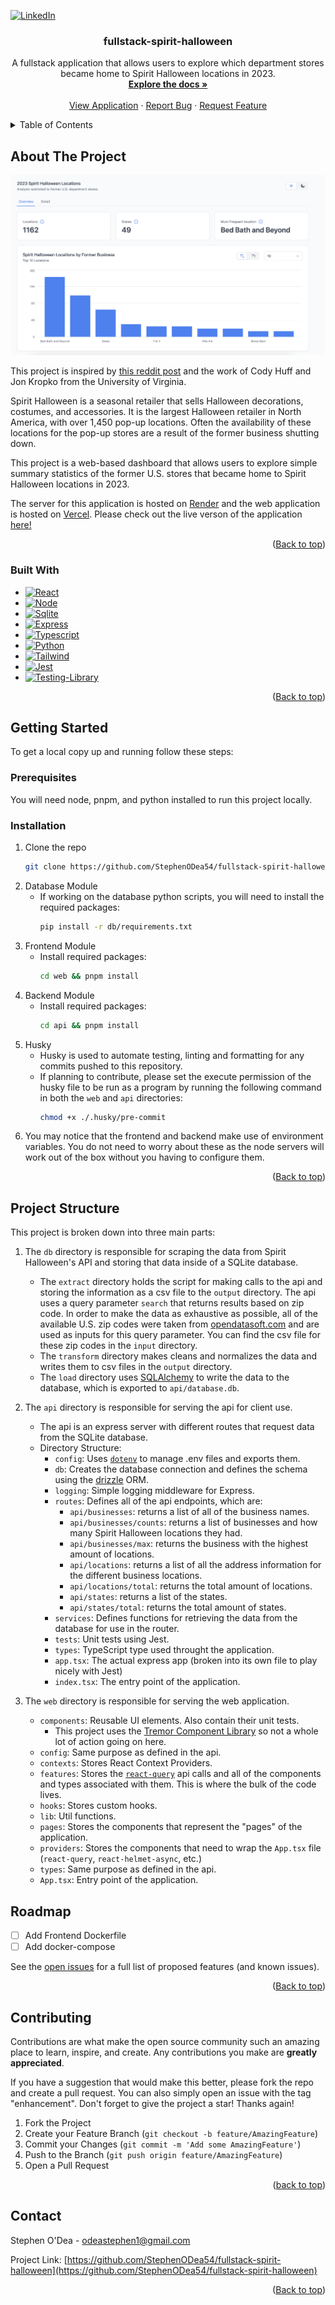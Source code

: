<!-- Improved compatibility of back to top link: See: https://github.com/othneildrew/Best-README-Template/pull/73 -->
<a name="readme-top"></a>
[![LinkedIn][linkedin-shield]][linkedin-url]



<div align="center">
  <h3 align="center">fullstack-spirit-halloween</h3>

  <p align="center">
    A fullstack application that allows users to explore which department stores became home to Spirit Halloween locations in 2023.
    <br />
    <a href="https://github.com/StephenODea54/fullstack-spirit-halloween"><strong>Explore the docs »</strong></a>
    <br />
    <br />
    <a href="https://fullstack-spirit-halloween.vercel.app/">View Application</a>
    ·
    <a href="https://github.com/StephenODea54/fullstack-spirit-halloween/issues/new?assignees=&labels=bug&projects=&template=bug_report.md&title=Bug">Report Bug</a>
    ·
    <a href="https://github.com/StephenODea54/fullstack-spirit-halloween/issues/new?assignees=&labels=enhancement&projects=&template=feature_request.md&title=Feature+Request">Request Feature</a>
  </p>
</div>



<!-- TABLE OF CONTENTS -->
<details>
  <summary>Table of Contents</summary>
  <ol>
    <li>
      <a href="#about-the-project">About The Project</a>
      <ul>
        <li><a href="#built-with">Built With</a></li>
      </ul>
    </li>
    <li>
      <a href="#getting-started">Getting Started</a>
      <ul>
        <li><a href="#prerequisites">Prerequisites</a></li>
        <li><a href="#installation">Installation</a></li>
      </ul>
    </li>
    <li><a href="#roadmap">Roadmap</a></li>
    <li><a href="#contributing">Contributing</a></li>
    <li><a href="#contact">Contact</a></li>
  </ol>
</details>



<!-- ABOUT THE PROJECT -->
## About The Project

[![Product Name Screen Shot][product-screenshot]](https://example.com)

This project is inspired by [this reddit post](https://www.reddit.com/r/dataisbeautiful/comments/17klmfq/the_decline_of_department_stores_illustrated_by/) and the work of Cody Huff and Jon Kropko from the University of Virginia.

Spirit Halloween is a seasonal retailer that sells Halloween decorations, costumes, and accessories. It is the largest Halloween retailer in North America, with over 1,450 pop-up locations. Often the availability of these locations for the pop-up stores are a result of the former business shutting down.

This project is a web-based dashboard that allows users to explore simple summary statistics of the former U.S. stores that became home to Spirit Halloween locations in 2023.

The server for this application is hosted on [Render](https://render.com/docs) and the web application is hosted on [Vercel](https://vercel.com/docs). Please check out the live verson of the application [here!](https://fullstack-spirit-halloween.vercel.app/)

<p align="right">(<a href="#readme-top">Back to top</a>)</p>



### Built With

* [![React][React.js]][React-url]
* [![Node][Node.js]][Node-url]
* [![Sqlite][Sqlite.db]][Sqlite-url]
* [![Express][Express.js]][Express-url]
* [![Typescript][Typescript.ts]][Typescript-url]
* [![Python][Python.py]][Python-url]
* [![Tailwind][Tailwind.css]][Tailwind-url]
* [![Jest][Jest.js]][Jest-url]
* [![Testing-Library][Testing-Library.js]][Testing-Library-url]

<p align="right">(<a href="#readme-top">Back to top</a>)</p>



<!-- GETTING STARTED -->
## Getting Started

To get a local copy up and running follow these steps:

### Prerequisites

You will need node, pnpm, and python installed to run this project locally.

### Installation

1. Clone the repo
   ```sh
   git clone https://github.com/StephenODea54/fullstack-spirit-halloween.git
   ```
2. Database Module
     - If working on the database python scripts, you will need to install the required packages:
       ```sh
       pip install -r db/requirements.txt
       ```
3. Frontend Module
     - Install required packages:
       ```sh
       cd web && pnpm install
       ```
4. Backend Module
     - Install required packages:
       ```sh
       cd api && pnpm install
       ```
5. Husky
     - Husky is used to automate testing, linting and formatting for any commits pushed to this repository.
     - If planning to contribute, please set the execute permission of the husky file to be run as a program by running the following command in both the `web` and `api` directories: 
       ```sh
       chmod +x ./.husky/pre-commit
       ```
6. You may notice that the frontend and backend make use of environment variables. You do not need to worry about these as the node servers will work out of the box without you having to configure them.

<p align="right">(<a href="#readme-top">Back to top</a>)</p>



<!-- USAGE EXAMPLES -->
## Project Structure

This project is broken down into three main parts:

1. The `db` directory is responsible for scraping the data from Spirit Halloween's API and storing that data inside of a SQLite database.
     - The `extract` directory holds the script for making calls to the api and storing the information as a csv file to the `output` directory. The api uses a query parameter `search` that returns results based on zip code. In order to make the data as exhaustive as possible, all of the available U.S. zip codes were taken from [opendatasoft.com](https://data.opendatasoft.com) and are used as inputs for this query parameter. You can find the csv file for these zip codes in the `input` directory.
     - The `transform` directory makes cleans and normalizes the data and writes them to csv files in the `output` directory.
     - The `load` directory uses [SQLAlchemy](https://docs.sqlalchemy.org/en/20/) to write the data to the database, which is exported to `api/database.db`.

2. The `api` directory is responsible for serving the api for client use.
     - The api is an express server with different routes that request data from the SQLite database.
     - Directory Structure:
       - `config`: Uses [`dotenv`](https://www.dotenv.org/docs/quickstart) to manage .env files and exports them.
       - `db`: Creates the database connection and defines the schema using the [drizzle](https://orm.drizzle.team/) ORM.
       - `logging`: Simple logging middleware for Express.
       - `routes`: Defines all of the api endpoints, which are:
           - `api/businesses`: returns a list of all of the business names.
           - `api/businesses/counts`: returns a list of businesses and how many Spirit Halloween locations they had.
           - `api/businesses/max`: returns the business with the highest amount of locations.
           - `api/locations`: returns a list of all the address information for the different business locations.
           - `api/locations/total`: returns the total amount of locations.
           - `api/states`: returns a list of the states.
           - `api/states/total`: returns the total amount of states.
       - `services`: Defines functions for retrieving the data from the database for use in the router.
       - `tests`: Unit tests using Jest.
       - `types`: TypeScript type used throught the application.
       - `app.tsx`: The actual express app (broken into its own file to play nicely with Jest)
       - `index.tsx`: The entry point of the application.
3. The `web` directory is responsible for serving the web application.
     - `components`: Reusable UI elements. Also contain their unit tests.
         - This project uses the [Tremor Component Library](https://www.tremor.so/) so not a whole lot of action going on here.
     - `config`: Same purpose as defined in the api.
     - `contexts`: Stores React Context Providers.
     - `features`: Stores the [`react-query`](https://tanstack.com/query/v4/docs/react/overview) api calls and all of the components and types associated with them. This is where the bulk of the code lives.
     - `hooks`: Stores custom hooks.
     - `lib`: Util functions.
     - `pages`: Stores the components that represent the "pages" of the application.
     - `providers`: Stores the components that need to wrap the `App.tsx` file (`react-query`, `react-helmet-async`, etc.)
     - `types`: Same purpose as defined in the api.
     - `App.tsx`: Entry point of the application.


<!-- ROADMAP -->
## Roadmap

- [ ] Add Frontend Dockerfile
- [ ] Add docker-compose

See the [open issues](https://github.com/StephenODea54/fullstack-spirit-halloween/issues) for a full list of proposed features (and known issues).

<p align="right">(<a href="#readme-top">Back to top</a>)</p>



<!-- CONTRIBUTING -->
## Contributing

Contributions are what make the open source community such an amazing place to learn, inspire, and create. Any contributions you make are **greatly appreciated**.

If you have a suggestion that would make this better, please fork the repo and create a pull request. You can also simply open an issue with the tag "enhancement".
Don't forget to give the project a star! Thanks again!

1. Fork the Project
2. Create your Feature Branch (`git checkout -b feature/AmazingFeature`)
3. Commit your Changes (`git commit -m 'Add some AmazingFeature'`)
4. Push to the Branch (`git push origin feature/AmazingFeature`)
5. Open a Pull Request

<p align="right">(<a href="#readme-top">back to top</a>)</p>



<!-- CONTACT -->
## Contact

Stephen O'Dea - odeastephen1@gmail.com

Project Link: [https://github.com/StephenODea54/fullstack-spirit-halloween](https://github.com/StephenODea54/fullstack-spirit-halloween)

<p align="right">(<a href="#readme-top">Back to top</a>)</p>



<!-- MARKDOWN LINKS & IMAGES -->
<!-- https://www.markdownguide.org/basic-syntax/#reference-style-links -->
[linkedin-shield]: https://img.shields.io/badge/-LinkedIn-black.svg?style=for-the-badge&logo=linkedin&colorB=555
[linkedin-url]: https://www.linkedin.com/in/stephenodea54/
[product-screenshot]: images/screenshot.png
[Express.js]: https://img.shields.io/badge/Express.js-404D59?style=for-the-badge
[Express-url]: https://expressjs.com/
[Jest.js]: https://img.shields.io/badge/Jest-323330?style=for-the-badge&logo=Jest&logoColor=white
[Jest-url]: https://jestjs.io/docs/getting-started
[Node.js]: https://img.shields.io/badge/Node.js-43853D?style=for-the-badge&logo=node.js&logoColor=white
[Node-url]: https://nodejs.org/en/docs
[Python.py]: https://img.shields.io/badge/Python-14354C?style=for-the-badge&logo=python&logoColor=white
[Python-url]: https://docs.python.org/3/
[React.js]: https://img.shields.io/badge/React-20232A?style=for-the-badge&logo=react&logoColor=61DAFB
[React-url]: https://reactjs.org/
[Sqlite.db]: https://img.shields.io/badge/SQLite-07405E?style=for-the-badge&logo=sqlite&logoColor=white
[Sqlite-url]: https://www.sqlite.org/docs.html
[Tailwind-url]: https://tailwindcss.com/blog/tailwindcss-v3
[Tailwind.css]: https://img.shields.io/badge/Tailwind_CSS-38B2AC?style=for-the-badge&logo=tailwind-css&logoColor=white
[Testing-Library.js]: https://img.shields.io/badge/testing%20library-323330?style=for-the-badge&logo=testing-library&logoColor=red
[Testing-Library-url]: https://testing-library.com/docs/react-testing-library/intro/
[Typescript-url]: https://www.typescriptlang.org/
[Typescript.ts]: https://img.shields.io/badge/TypeScript-007ACC?style=for-the-badge&logo=typescript&logoColor=white
[Vercel.js]: https://img.shields.io/badge/Vercel-000000?style=for-the-badge&logo=vercel&logoColor=white
[Vercel-url]: https://vercel.com/docs
